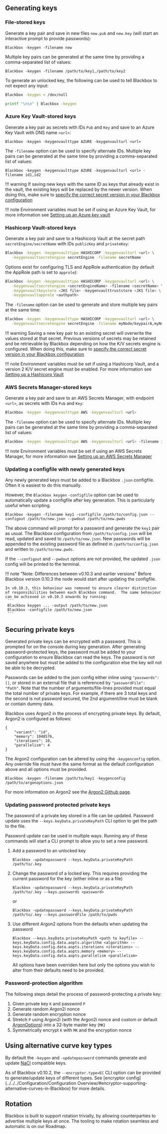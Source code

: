 ## Generating keys

### File-stored keys
Generate a key pair and save in new files `new.pub` and `new.key` (will start an interactive prompt to provide passwords):   
```
Blackbox -keygen -filename new
```
Multiple key pairs can be generated at the same time by providing a comma-separated list of values:
```
Blackbox -keygen -filename /path/to/key1,/path/to/key2
```

To generate an unlocked key, the following can be used to tell Blackbox to not expect any input:

```bash tab="v0.8.x onwards"
Blackbox -keygen < /dev/null
```

```bash tab="v0.7.x and earlier"
printf "\n\n" | Blackbox -keygen
```

### Azure Key Vault-stored keys
Generate a key pair as secrets with IDs `Pub` and `Key` and save to an Azure Key Vault with DNS name `<url>`:
```
Blackbox -keygen -keygenvaulttype AZURE -keygenvaulturl <url>
```

The `-filename` option can be used to specify alternate IDs.  Multiple key pairs can be generated at the same time by providing a comma-separated list of values:
```
Blackbox -keygen -keygenvaulttype AZURE -keygenvaulturl <url> -filename id1,id2
```

!!! warning
    If saving new keys with the same ID as keys that already exist in the vault, the existing keys will be replaced by the newer version.  When doing this, make sure to [specify the correct secret version in your Blackbox configuration](../../../Configuration/Keys/#azure-key-vault-key-pairs) 

!!! note
    Environment variables must be set if using an Azure Key Vault, for more information see [Setting up an Azure key vault](../Setting%20up%20an%20Azure%20Key%20Vault)

### Hashicorp Vault-stored keys
Generate a key pair and save to a Hashicorp Vault at the secret path `secretEngine/secretName` with IDs `publicKey` and `privateKey`:
```bash
Blackbox -keygen -keygenvaulttype HASHICORP -keygenvaulturl <url> \
   -keygenvaultsecretengine secretEngine -filename secretName 
```
Options exist for configuring TLS and AppRole authentication (by default the AppRole path is set to `approle`):
```bash
Blackbox -keygen -keygenvaulttype HASHICORP -keygenvaulturl <url> \
   -keygenvaultsecretengine <secretEngineName> -filename <secretName> \
   -keygenvaultkeystore <JKS file> -keygenvaulttruststore <JKS file> \
   -keygenvaultapprole <authpath>
```
The `-filename` option can be used to generate and store multiple key pairs at the same time:
```bash
Blackbox -keygen -keygenvaulttype HASHICORP -keygenvaulturl <url> \
   -keygenvaultsecretengine secretEngine -filename myNode/keypairA,myNode/keypairB 
```

!!! warning 
    Saving a new key pair to an existing secret will overwrite the values stored at that secret.  Previous versions of secrets may be retained and be retrievable by Blackbox depending on how the K/V secrets engine is configured.  When doing this, make sure to [specify the correct secret version in your Blackbox configuration](../../../Configuration/Keys/#hashicorp-vault-key-pairs)

!!! note
    Environment variables must be set if using a Hashicorp Vault, and a version 2 K/V secret engine must be enabled.  For more information see [Setting up a Hashicorp Vault](../Setting%20up%20a%20Hashicorp%20Vault)
    
    
### AWS Secrets Manager-stored keys
Generate a key pair and save to an AWS Secrets Manager, with endpoint `<url>`, as secrets with IDs `Pub` and `Key`:

```bash
Blackbox -keygen -keygenvaulttype AWS -keygenvaulturl <url>
```

The `-filename` option can be used to specify alternate IDs.  Multiple key pairs can be generated at the same time by providing a comma-separated list of values:

```bash
Blackbox -keygen -keygenvaulttype AWS -keygenvaulturl <url> -filename id1,id2
```

!!! note
    Environment variables must be set if using an AWS Secrets Manager, for more information see [Setting up an AWS Secrets Manager](../Setting%20up%20an%20AWS%20Secrets%20Manager)

### Updating a configfile with newly generated keys 
Any newly generated keys must be added to a Blackbox `.json` configfile.  Often it is easiest to do this manually.  

However, the `Blackbox keygen` `-configfile` option can be used to automatically update a configfile after key generation.  This is particularly useful when scripting.

```
Blackbox -keygen -filename key1 -configfile /path/to/config.json --configout /path/to/new.json --pwdout /path/to/new.pwds
```

The above command will prompt for a password and generate the `key1` pair as usual.  The Blackbox configuration from `/path/to/config.json` will be read, updated and saved to `/path/to/new.json`.  New passwords will be appended to the existing password file as defined in `/path/to/config.json` and written to `/path/to/new.pwds`.

If the `--configout` and `--pwdout` options are not provided, the updated `.json` config will be printed to the terminal.

!!! note "Note: Differences between v0.10.3 and earlier versions"
    Before Blackbox version 0.10.3 the node would start after updating the configfile.  
    
    In v0.10.3, this behaviour was removed to ensure clearer distinction of responsibilities between each Blackbox command.  The same behaviour can be achieved in v0.10.3 onwards by running:
     ```
     Blackbox keygen ... -output /path/to/new.json
     Blackbox -configfile /path/to/new.json
     ```  

## Securing private keys
Generated private keys can be encrypted with a password.  This is prompted for on the console during key generation.  After generating password-protected keys, the password must be added to your configuration to ensure Blackbox can read the keys.  The password is not saved anywhere but must be added to the configuration else the key will not be able to be decrypted.  

Passwords can be added to the json config either inline using `"passwords":[]`, or stored in an external file that is referenced by `"passwordFile": "Path"`.  Note that the number of arguments/file-lines provided must equal the total number of private keys.  For example, if there are 3 total keys and the second is not password secured, the 2nd argument/line must be blank or contain dummy data.

Blackbox uses Argon2 in the process of encrypting private keys.  By default, Argon2 is configured as follows:
```
{
    "variant": "id",
    "memory": 1048576,
    "iterations": 10,
    "parallelism": 4
}
```
The Argon2 configuration can be altered by using the `-keygenconfig` option.  Any override file must have the same format as the default configuration above and all options must be provided.
```
Blackbox -keygen -filename /path/to/key1 -keygenconfig /path/to/argonoptions.json
```

For more information on Argon2 see the [Argon2 Github page](https://github.com/P-H-C/phc-winner-argon2).

### Updating password protected private keys
The password of a private key stored in a file can be updated.  Password update uses the `--keys.keyData.privateKeyPath` CLI option to get the path to the file. 

Password update can be used in multiple ways.  Running any of these commands will start a CLI prompt to allow you to set a new password.

1. Add a password to an unlocked key
    ```
    Blackbox -updatepassword --keys.keyData.privateKeyPath /path/to/.key
    ```
    
1. Change the password of a locked key.  This requires providing the current password for the key (either inline or as a file)
    ```
    Blackbox -updatepassword --keys.keyData.privateKeyPath /path/to/.key --keys.passwords <password>
    ```
    or
    ```
    Blackbox -updatepassword --keys.keyData.privateKeyPath /path/to/.key --keys.passwordFile /path/to/pwds
    ```

1. Use different Argon2 options from the defaults when updating the password
    ```
    Blackbox --keys.keyData.privateKeyPath <path to keyfile> --keys.keyData.config.data.aopts.algorithm <algorithm> --keys.keyData.config.data.aopts.iterations <iterations> --keys.keyData.config.data.aopts.memory <memory> --keys.keyData.config.data.aopts.parallelism <parallelism>
    ```
    All options have been overriden here but only the options you wish to alter from their defaults need to be provided.

### Password-protection algorithm
The following steps detail the process of password-protecting a private key:

 1. Given private key `K` and password `P` 
 2. Generate random Argon2i nonce
 3. Generate random encryption nonce
 4. Stretch `P` using Argon2i (with the Argon2i nonce and custom or default [ArgonOptions](#securing-private-keys)) into a 32-byte master key (`MK`)
 5. Symmetrically encrypt `K` with `MK` and the encryption nonce

## Using alternative curve key types
By default the `-keygen` and `-updatepassword` commands generate and update [NaCl](https://nacl.cr.yp.to/) compatible keys.  

As of Blackbox v0.10.2, the `--encryptor.type=EC` CLI option can be provided to generate/update keys of different types.  See [encryptor config](../../../Configuration/Configuration Overview/#encryptor-supporting-alternative-curves-in-Blackbox) for more details.

## Rotation
Blackbox is built to support rotation trivially, by allowing counterparties to advertise multiple keys at once. The tooling to make rotation seamless and automatic is on our Roadmap.
